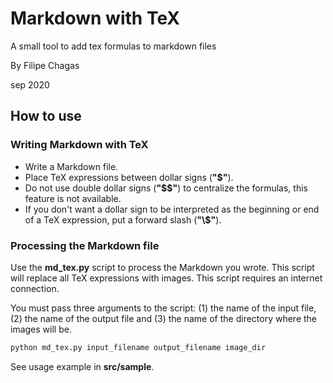 # Markdown with TeX

A small tool to add tex formulas to markdown files

By Filipe Chagas

sep 2020

## How to use

### Writing Markdown with TeX
* Write a Markdown file. 
* Place TeX expressions between dollar signs (**"$"**). 
* Do not use double dollar signs (**"$$"**) to centralize the formulas, this feature is not available.
* If you don't want a dollar sign to be interpreted as the beginning or end of a TeX expression, put a forward slash (**"\\$"**).

### Processing the Markdown file
Use the **md_tex.py** script to process the Markdown you wrote. This script will replace all TeX expressions with images. This script requires an internet connection.

You must pass three arguments to the script: (1) the name of the input file, (2) the name of the output file and (3) the name of the directory where the images will be.

```sh
python md_tex.py input_filename output_filename image_dir
```

See usage example in **src/sample**.